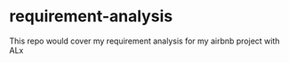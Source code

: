 # requirement-analysis
This repo would cover my requirement analysis for my airbnb project with ALx
